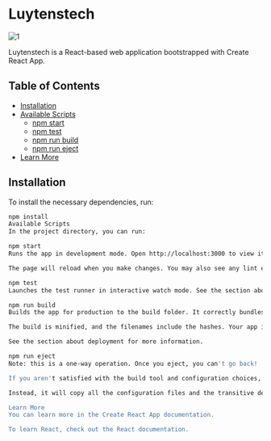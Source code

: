 # Luytenstech

![1](https://github.com/user-attachments/assets/18d330c1-d469-4604-9a55-3b60f3d87198)

Luytenstech is a React-based web application bootstrapped with Create React App.

## Table of Contents

- [Installation](#installation)
- [Available Scripts](#available-scripts)
  - [npm start](#npm-start)
  - [npm test](#npm-test)
  - [npm run build](#npm-run-build)
  - [npm run eject](#npm-run-eject)
- [Learn More](#learn-more)

## Installation

To install the necessary dependencies, run:

```bash
npm install
Available Scripts
In the project directory, you can run:

npm start
Runs the app in development mode. Open http://localhost:3000 to view it in your browser.

The page will reload when you make changes. You may also see any lint errors in the console.

npm test
Launches the test runner in interactive watch mode. See the section about running tests for more information.

npm run build
Builds the app for production to the build folder. It correctly bundles React in production mode and optimizes the build for the best performance.

The build is minified, and the filenames include the hashes. Your app is ready to be deployed!

See the section about deployment for more information.

npm run eject
Note: this is a one-way operation. Once you eject, you can't go back!

If you aren't satisfied with the build tool and configuration choices, you can eject at any time. This command will remove the single build dependency from your project.

Instead, it will copy all the configuration files and the transitive dependencies (Webpack, Babel, ESLint, etc.) directly into your project, so you have full control over them. All commands except eject will still work, but they will point to the copied scripts, so you can tweak them. At this point, you're on your own.

Learn More
You can learn more in the Create React App documentation.

To learn React, check out the React documentation.
